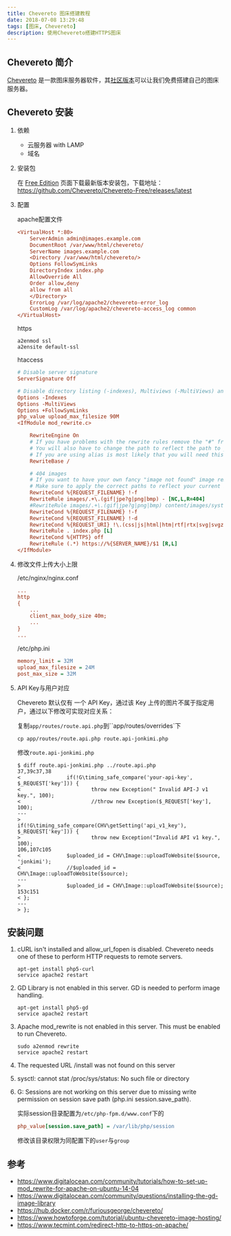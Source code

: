 ```yaml
---
title: Chevereto 图床搭建教程
date: 2018-07-08 13:29:48
tags: [图床, Chevereto]
description: 使用Chevereto搭建HTTPS图床
---
```


## Chevereto 简介

[Chevereto](https://chevereto.com) 是一款图床服务器软件，其[社区版本](https://chevereto.com/free)可以让我们免费搭建自己的图床服务器。

## Chevereto 安装

1. 依赖

    - 云服务器 with LAMP
    - 域名

2. 安装包

    在 [Free Edition](https://chevereto.com/free) 页面下载最新版本安装包，下载地址：https://github.com/Chevereto/Chevereto-Free/releases/latest

3. 配置

    apache配置文件
    ```ini
    <VirtualHost *:80>
        ServerAdmin admin@images.example.com
        DocumentRoot /var/www/html/chevereto/
        ServerName images.example.com
        <Directory /var/www/html/chevereto/>
        Options FollowSymLinks
        DirectoryIndex index.php
        AllowOverride All
        Order allow,deny
        allow from all
        </Directory>
        ErrorLog /var/log/apache2/chevereto-error_log
        CustomLog /var/log/apache2/chevereto-access_log common
    </VirtualHost>
    ```
    https

    ```shell
    a2enmod ssl
    a2ensite default-ssl
    ```
    htaccess

    ```ini
    # Disable server signature
    ServerSignature Off
    
    # Disable directory listing (-indexes), Multiviews (-MultiViews) and enable Follow system links (+FollowSymLinks)
    Options -Indexes
    Options -MultiViews
    Options +FollowSymLinks
    php_value upload_max_filesize 90M
    <IfModule mod_rewrite.c>
    
        RewriteEngine On
        # If you have problems with the rewrite rules remove the "#" from the following RewriteBase line
        # You will also have to change the path to reflect the path to your Chevereto installation
        # If you are using alias is most likely that you will need this.
        RewriteBase /
    
        # 404 images
        # If you want to have your own fancy "image not found" image remove the "#" from RewriteCond and RewriteRule lines
        # Make sure to apply the correct paths to reflect your current installation
        RewriteCond %{REQUEST_FILENAME} !-f
        RewriteRule images/.+\.(gif|jpe?g|png|bmp) - [NC,L,R=404]
        #RewriteRule images/.+\.(gif|jpe?g|png|bmp) content/images/system/default/404.gif [NC,L]
        RewriteCond %{REQUEST_FILENAME} !-f
        RewriteCond %{REQUEST_FILENAME} !-d
        RewriteCond %{REQUEST_URI} !\.(css|js|html|htm|rtf|rtx|svg|svgz|txt|xsd|xsl|xml|asf|asx|wax|wmv|wmx|avi|bmp|class|divx|doc|docx|exe|gif|gz|gzip|ico|jpe?g|jpe|mdb|mid|midi|mov|qt|mp3|m4a|mp4|m4v|mpeg|mpg|mpe|mpp|odb|odc|odf|odg|odp|ods|odt|ogg|pdf|png|pot|pps|ppt|pptx|ra|ram|swf|tar|tif|tiff|wav|wma|wri|xla|xls|xlsx|xlt|xlw|zip)$ [NC]
        RewriteRule . index.php [L]
        RewriteCond %{HTTPS} off
        RewriteRule (.*) https://%{SERVER_NAME}/$1 [R,L]
    </IfModule>
    ```

4. 修改文件上传大小上限

    /etc/nginx/nginx.conf

    ```ini
    ...
    http
    {
        ...
        client_max_body_size 40m;
        ...
    }
    ...
    ```
    /etc/php.ini
    
    ```ini
    memory_limit = 32M
    upload_max_filesize = 24M
    post_max_size = 32M
    ```
    
5. API Key与用户对应

    Chevereto 默认仅有 一个 API Key，通过该 Key  上传的图片不属于指定用户，通过以下修改可实现对应关系：

    复制`app/routes/route.api.php`到``app/routes/overrides`下

    ```shell  
    cp app/routes/route.api.php route.api-jonkimi.php
    ```

	修改`route.api-jonkimi.php`

    ```shell
    $ diff route.api-jonkimi.php ../route.api.php
    37,39c37,38
    <               if(!G\timing_safe_compare('your-api-key', $_REQUEST['key'])) {
    <                       throw new Exception(" Invalid API-J v1 key.", 100);
    <                       //throw new Exception($_REQUEST['key'], 100);
    ---
    >               if(!G\timing_safe_compare(CHV\getSetting('api_v1_key'), $_REQUEST['key'])) {
    >                       throw new Exception("Invalid API v1 key.", 100);
    106,107c105
    <               $uploaded_id = CHV\Image::uploadToWebsite($source, 'jonkimi');
    <               //$uploaded_id = CHV\Image::uploadToWebsite($source);
    ---
    >               $uploaded_id = CHV\Image::uploadToWebsite($source);
    153c151
    < };
    ---
    > };
    ```


## 安装问题

1. cURL isn't installed and allow_url_fopen is disabled. Chevereto needs one of these to perform HTTP requests to remote servers.

    ```shell
    apt-get install php5-curl
    service apache2 restart
    ```

2. GD Library is not enabled in this server. GD is needed to perform image handling.

    ```shell
    apt-get install php5-gd
    service apache2 restart
    ```

3. Apache mod_rewrite is not enabled in this server. This must be enabled to run Chevereto.

    ```shell
    sudo a2enmod rewrite
    service apache2 restart
    ```

4. The requested URL /install was not found on this server

5. sysctl: cannot stat /proc/sys/status: No such file or directory

6. G\: Sessions are not working on this server due to missing write permission on session save path (php.ini session.save_path).

    实际session目录配置为`/etc/php-fpm.d/www.conf`下的
    ```ini
    php_value[session.save_path] = /var/lib/php/session
    ```
    修改该目录权限为同配置下的`user`与`group`


## 参考

- https://www.digitalocean.com/community/tutorials/how-to-set-up-mod_rewrite-for-apache-on-ubuntu-14-04
- https://www.digitalocean.com/community/questions/installing-the-gd-image-library
- https://hub.docker.com/r/furiousgeorge/chevereto/
- https://www.howtoforge.com/tutorial/ubuntu-chevereto-image-hosting/
- https://www.tecmint.com/redirect-http-to-https-on-apache/



